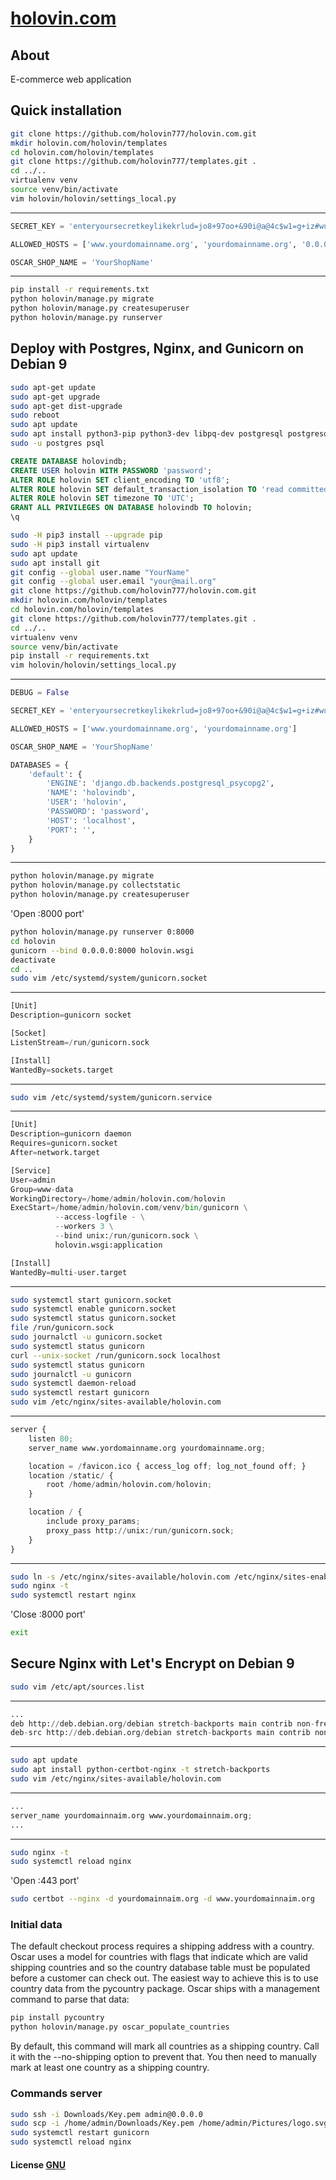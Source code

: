 # [holovin.com](https://www.holovin.com)

## About
E-commerce web application
## Quick installation
```bash
git clone https://github.com/holovin777/holovin.com.git
mkdir holovin.com/holovin/templates
cd holovin.com/holovin/templates
git clone https://github.com/holovin777/templates.git .
cd ../..
virtualenv venv
source venv/bin/activate
vim holovin/holovin/settings_local.py
```
---
```python
SECRET_KEY = 'enteryoursecretkeylikekrlud=jo8+97oo+&90i@a@4c$w1=g+iz#wup!m$_voqrepf2%s'

ALLOWED_HOSTS = ['www.yourdomainname.org', 'yourdomainname.org', '0.0.0.0']

OSCAR_SHOP_NAME = 'YourShopName'
```
---
```bash
pip install -r requirements.txt
python holovin/manage.py migrate
python holovin/manage.py createsuperuser
python holovin/manage.py runserver
```
## Deploy with Postgres, Nginx, and Gunicorn on Debian 9
```bash
sudo apt-get update
sudo apt-get upgrade
sudo apt-get dist-upgrade
sudo reboot
sudo apt update
sudo apt install python3-pip python3-dev libpq-dev postgresql postgresql-contrib nginx curl
sudo -u postgres psql
```
```sql
CREATE DATABASE holovindb;
CREATE USER holovin WITH PASSWORD 'password';
ALTER ROLE holovin SET client_encoding TO 'utf8';
ALTER ROLE holovin SET default_transaction_isolation TO 'read committed';
ALTER ROLE holovin SET timezone TO 'UTC';
GRANT ALL PRIVILEGES ON DATABASE holovindb TO holovin;
\q
```
```bash
sudo -H pip3 install --upgrade pip
sudo -H pip3 install virtualenv
sudo apt update
sudo apt install git
git config --global user.name "YourName"
git config --global user.email "your@mail.org"
git clone https://github.com/holovin777/holovin.com.git
mkdir holovin.com/holovin/templates
cd holovin.com/holovin/templates
git clone https://github.com/holovin777/templates.git .
cd ../..
virtualenv venv
source venv/bin/activate
pip install -r requirements.txt
vim holovin/holovin/settings_local.py
```
---
```python
DEBUG = False

SECRET_KEY = 'enteryoursecretkeylikekrlud=jo8+97oo+&90i@a@4c$w1=g+iz#wup!m$_voqrepf2%s'

ALLOWED_HOSTS = ['www.yourdomainname.org', 'yourdomainname.org']

OSCAR_SHOP_NAME = 'YourShopName'

DATABASES = {
    'default': {
        'ENGINE': 'django.db.backends.postgresql_psycopg2',
        'NAME': 'holovindb',
        'USER': 'holovin',
        'PASSWORD': 'password',
        'HOST': 'localhost',
        'PORT': '',
    }
}
```
---
```bash
python holovin/manage.py migrate
python holovin/manage.py collectstatic
python holovin/manage.py createsuperuser
```
'Open :8000 port'
```bash
python holovin/manage.py runserver 0:8000
cd holovin
gunicorn --bind 0.0.0.0:8000 holovin.wsgi
deactivate
cd ..
sudo vim /etc/systemd/system/gunicorn.socket
```
---
```python
[Unit]
Description=gunicorn socket

[Socket]
ListenStream=/run/gunicorn.sock

[Install]
WantedBy=sockets.target
```
---
```bash
sudo vim /etc/systemd/system/gunicorn.service
```
---
```python
[Unit]
Description=gunicorn daemon
Requires=gunicorn.socket
After=network.target

[Service]
User=admin
Group=www-data
WorkingDirectory=/home/admin/holovin.com/holovin
ExecStart=/home/admin/holovin.com/venv/bin/gunicorn \
          --access-logfile - \
          --workers 3 \
          --bind unix:/run/gunicorn.sock \
          holovin.wsgi:application

[Install]
WantedBy=multi-user.target
```
---
```bash
sudo systemctl start gunicorn.socket
sudo systemctl enable gunicorn.socket
sudo systemctl status gunicorn.socket
file /run/gunicorn.sock
sudo journalctl -u gunicorn.socket
sudo systemctl status gunicorn
curl --unix-socket /run/gunicorn.sock localhost
sudo systemctl status gunicorn
sudo journalctl -u gunicorn
sudo systemctl daemon-reload
sudo systemctl restart gunicorn
sudo vim /etc/nginx/sites-available/holovin.com
```
---
```python
server {
    listen 80;
    server_name www.yordomainname.org yourdomainname.org;

    location = /favicon.ico { access_log off; log_not_found off; }
    location /static/ {
        root /home/admin/holovin.com/holovin;
    }

    location / {
        include proxy_params;
        proxy_pass http://unix:/run/gunicorn.sock;
    }
}
```
---
```bash
sudo ln -s /etc/nginx/sites-available/holovin.com /etc/nginx/sites-enabled
sudo nginx -t
sudo systemctl restart nginx
```
'Close :8000 port'
```bash
exit
```

## Secure Nginx with Let's Encrypt on Debian 9

```bash
sudo vim /etc/apt/sources.list
```
---
```python
...
deb http://deb.debian.org/debian stretch-backports main contrib non-free
deb-src http://deb.debian.org/debian stretch-backports main contrib non-free
```
---
```bash
sudo apt update
sudo apt install python-certbot-nginx -t stretch-backports
sudo vim /etc/nginx/sites-available/holovin.com
```
---
```python
...
server_name yourdomainnaim.org www.yourdomainnaim.org;
...
```
---
```bash
sudo nginx -t
sudo systemctl reload nginx
```
'Open :443 port'
```bash
sudo certbot --nginx -d yourdomainnaim.org -d www.yourdomainnaim.org
```

### Initial data

The default checkout process requires a shipping address with a country. Oscar uses a model for countries with flags that indicate which are valid shipping countries and so the country database table must be populated before a customer can check out.
The easiest way to achieve this is to use country data from the pycountry package. Oscar ships with a management command to parse that data:
```bash
pip install pycountry
python holovin/manage.py oscar_populate_countries
```
By default, this command will mark all countries as a shipping country. Call it with the --no-shipping option to prevent that. You then need to manually mark at least one country as a shipping country.

### Commands server

```bash
sudo ssh -i Downloads/Key.pem admin@0.0.0.0
sudo scp -i /home/admin/Downloads/Key.pem /home/admin/Pictures/logo.svg admin@0.0.0.0:/home/admin/holovin.com/holovin/static_in_dev/logo.svg
sudo systemctl restart gunicorn
sudo systemctl reload nginx
```

#### License [GNU](https://choosealicense.com/licenses/gpl-3.0/)

